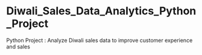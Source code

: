 # Diwali_Sales_Data_Analytics_Python_Project

Python Project : Analyze Diwali sales data to improve customer experience and sales
